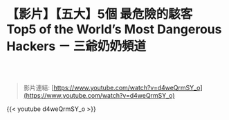 # 【影片】【五大】5個 最危險的駭客 Top5 of the World’s Most Dangerous Hackers － 三爺奶奶頻道

<!--more-->
<!--271-->
<br><br/>

>影片連結: [https://www.youtube.com/watch?v=d4weQrmSY_o](https://www.youtube.com/watch?v=d4weQrmSY_o)

{{< youtube d4weQrmSY_o >}}
